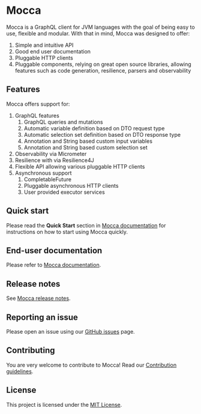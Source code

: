 # Mocca

Mocca is a GraphQL client for JVM languages with the goal of being easy to use, flexible and modular. With that in mind, Mocca was designed to offer:

1. Simple and intuitive API
1. Good end user documentation
1. Pluggable HTTP clients
1. Pluggable components, relying on great open source libraries, allowing features such as code generation, resilience, parsers and observability

## Features

Mocca offers support for:

1. GraphQL features
	1. GraphQL queries and mutations
	1. Automatic variable definition based on DTO request type
	1. Automatic selection set definition based on DTO response type
	1. Annotation and String based custom input variables
	1. Annotation and String based custom selection set
1. Observability via Micrometer
1. Resilience with via Resilience4J
1. Flexible API allowing various pluggable HTTP clients
1. Asynchronous support
	1. CompletableFuture
	1. Pluggable asynchronous HTTP clients
	1. User provided executor services

## Quick start

Please read the **Quick Start** section in [Mocca documentation](docs/END_USER_DOCUMENT.md) for instructions on how to start using Mocca quickly.

## End-user documentation

Please refer to [Mocca documentation](docs/END_USER_DOCUMENT.md).

## Release notes
See [Mocca release notes](docs/RELEASE_NOTES.md).

## Reporting an issue
Please open an issue using our [GitHub issues](https://github.com/paypal/mocca/issues) page.

## Contributing
You are very welcome to contribute to Mocca! Read our [Contribution guidelines](docs/CONTRIBUTING.md).

## License
This project is licensed under the [MIT License](LICENSE.txt).